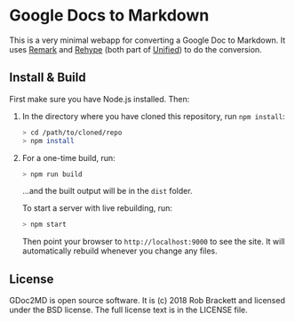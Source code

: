 # Google Docs to Markdown

This is a very minimal webapp for converting a Google Doc to Markdown. It uses [Remark](https://github.com/remarkjs/remark) and [Rehype](https://github.com/rehypejs/rehype) (both part of [Unified](https://unifiedjs.github.io)) to do the conversion.


## Install & Build

First make sure you have Node.js installed. Then:

1. In the directory where you have cloned this repository, run `npm install`:

    ```sh
    > cd /path/to/cloned/repo
    > npm install
    ```

2. For a one-time build, run:

    ```sh
    > npm run build
    ```
    
    …and the built output will be in the `dist` folder.
    
    To start a server with live rebuilding, run:
    
    ```sh
    > npm start
    ```
    
    Then point your browser to `http://localhost:9000` to see the site. It will automatically rebuild whenever you change any files.


## License

GDoc2MD is open source software. It is (c) 2018 Rob Brackett and licensed under the BSD license. The full license text is in the LICENSE file.
